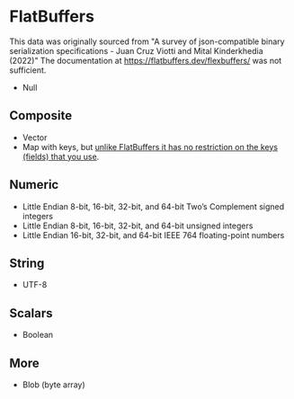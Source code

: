 # FlatBuffers

This data was originally sourced from "A survey of json-compatible binary serialization specifications - Juan Cruz Viotti and Mital Kinderkhedia (2022)"
The documentation at https://flatbuffers.dev/flexbuffers/ was not sufficient.

* Null

## Composite

* Vector
* Map with keys, but [unlike FlatBuffers it has no restriction on the keys (fields) that you use](https://flatbuffers.dev/flexbuffers/).

## Numeric

* Little Endian 8-bit, 16-bit, 32-bit, and 64-bit Two’s Complement signed integers
* Little Endian 8-bit, 16-bit, 32-bit, and 64-bit unsigned integers
* Little Endian 16-bit, 32-bit, and 64-bit IEEE 764 floating-point numbers

## String

* UTF-8

## Scalars

* Boolean

## More

* Blob (byte array)
